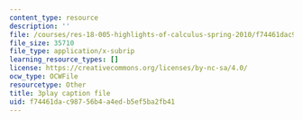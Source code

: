 ```yaml
---
content_type: resource
description: ''
file: /courses/res-18-005-highlights-of-calculus-spring-2010/f74461dac98756b4a4edb5ef5ba2fb41_I_ril7ToAi4.vtt
file_size: 35710
file_type: application/x-subrip
learning_resource_types: []
license: https://creativecommons.org/licenses/by-nc-sa/4.0/
ocw_type: OCWFile
resourcetype: Other
title: 3play caption file
uid: f74461da-c987-56b4-a4ed-b5ef5ba2fb41
---
```

